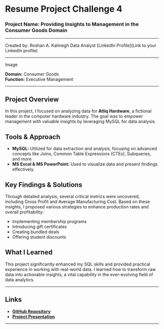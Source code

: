 
# Resume Project Challenge 4

### Project Name: Providing Insights to Management in the Consumer Goods Domain

---
Created by: Roshan A. Kalmegh
Data Analyst
[LinkedIn Profile](Link to your LinkedIn profile)

---

Image

**Domain:** Consumer Goods  
**Function:** Executive Management  

---

## Project Overview

In this project, I focused on analyzing data for **Atliq Hardware**, a fictional leader in the computer hardware industry. The goal was to empower management with valuable insights by leveraging MySQL for data analysis.

## Tools & Approach

- **MySQL:** Utilized for data extraction and analysis, focusing on advanced concepts like Joins, Common Table Expressions (CTEs), Subqueries, and more.
- **MS Excel & MS PowerPoint:** Used to visualize data and present findings effectively.

## Key Findings & Solutions

Through detailed analysis, several critical metrics were uncovered, including Gross Profit and Average Manufacturing Cost. Based on these insights, I proposed various strategies to enhance production rates and overall profitability:
- Implementing membership programs
- Introducing gift certificates
- Creating bundled deals
- Offering student discounts

## What I Learned

This project significantly enhanced my SQL skills and provided practical experience in working with real-world data. I learned how to transform raw data into actionable insights, a vital capability in the ever-evolving field of data analytics.

---

## Links

- **[GitHub Repository](https://github.com/RoshanKDA/SQL_Project___Consumer-Goods-Ad-hoc-Insights)** 
- **[Project Presentation](https://github.com/RoshanKDA/SQL_Project___Consumer-Goods-Ad-hoc-Insights/blob/main/Consumer_Goods_Insight_Presentation.pdf)** 

---

